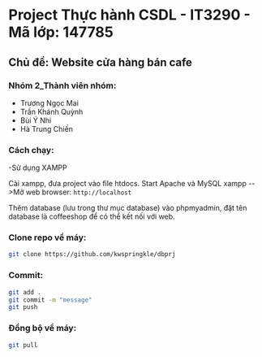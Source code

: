 # Project Thực hành CSDL - IT3290 - Mã lớp: 147785

## Chủ đề: Website cửa hàng bán cafe

### Nhóm 2_Thành viên nhóm:
- Trương Ngọc Mai
- Trần Khánh Quỳnh
- Bùi Ý Nhi
- Hà Trung Chiến

### Cách chạy:
-Sử dụng XAMPP

Cài xampp, đưa project vào file htdocs. Start Apache và MySQL xampp
-->Mở web browser: `http://localhost`

Thêm database (lưu trong thư mục database) vào phpmyadmin, đặt tên database là coffeeshop để có thể kết nối với web.

### Clone repo về máy:
```sh
git clone https://github.com/kwspringkle/dbprj
```

### Commit:
```sh
git add .
git commit -m "message"
git push
```
### Đồng bộ về máy:
```sh
git pull
```
